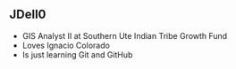 ## JDell0 
 - GIS Analyst II at Southern Ute Indian Tribe Growth Fund
 - Loves Ignacio Colorado
 - Is just learning Git and GitHub
 
 
